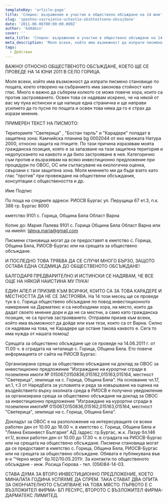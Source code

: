 ```yaml
---
templateKey: 'article-page'
title: 'Спешно: възражение и участие в обществено обсъждане на 14 юни'
slug: 'speshno-vazrajenie-uchastie-obshtestveno-obsajdane'
date: '2011-06-06T00:00:00.000Z'
author: 'kdAdmin'
cover: ''
meta_title: 'Спешно: възражение и участие в обществено обсъждане на 14 юни'
meta_description: 'Моля всеки, който има възможност да изпрати писмено становище по пощата, което отворено на събранието има законова стойност като глас.'
tags:
  - Действие
---
```


ВАЖНО! ОТНОСНО ОБЩЕСТВЕНОТО ОБСЪЖДАНЕ, КОЕТО ЩЕ СЕ ПРОВЕДЕ НА 14 ЮНИ 2011 В СЕЛО ГОРИЦА.

Моля всеки, който има възможност да изпрати писмено становище по пощата, което отворено на събранието има законова стойност като глас.
Много е важно да съберем колкото се може повече хора, които са против застрояването. Освен това се надявам искрено, че на някой от вас му пука истински и ще напише една страничка и ще направи усилието да го пусне по пощата и освен това няма да го е страх да изрази мнение.

ПРИМЕРЕН ТЕКСТ НА ПИСМОТО:

Териториите "Светерица" , "Бостан тарлъ" и "Карадере" попадат в защитена зона: Камчийска планина bg 0002044 от еко мрежата Натура 2000, относно защита на птиците.
По тази причина изразявам моята гражданска позиция, която е за запазване на тази защитена територия и недопускането на каквото и да било застрояване в нея.
Категорично съм против и възразявам на всяко инвестиционно предложение при процедури по ОВОС, ОС или съгласуване на екологична оценка, свързани с тази защитена зона.
Моля мнението ми да бъде взето като глас "против" при провеждане на обществени обсъждания, консултации с обществеността и др.

Име
Подпис

По поща на следните адреси:
РИОСВ Бургас
ул. Перущица 67
ет.3, п.к. 388
гр. Бургас 8000

кметство
9101 с. Горица,
Община Бяла
Област Варна

Копие до:
Мария Лалева
9101 с. Горица
Община Бяла
Област Варна
или на имейл: [laleva.maria@gmail.com](mailto:laleva.maria@gmail.com)

Писмени становища могат да се предоставят в кметство с. Горица, Община Бяла, РИОСВ-Бургас или на срещата за обществено обсъждане.

И ПОСЛЕДНО ТОВА ТРЯБВА ДА СЕ СЛУЧИ МНОГО БЪРЗО, ЗАЩОТО ОСТАВА ЕДНА СЕДМИЦА ДО ОБЩЕСТВЕНОТО ОБСЪЖДАНЕ!

БАЛГОДАРЯ ПРЕДВАРИТЕЛНО И ИСТИНСКИ СЕ НАДЯВАМ, ЧЕ ВСЕ ОЩЕ НА НЯКОЙ НАИСТИНА МУ ПУКА!

ЕДИН АПЕЛ И ПРИЗИВ КЪМ ВСИЧКИ, КОИТО СА ЗА ТОВА КАРАДЕРЕ И МЕСТНОСТТА ДА НЕ СЕ ЗАСТРОЯВА. На 14 този месец ще се проведе тук в с. Горица обществено обсъждане по повод инвестиционното намерение на Дарматекс и са необходими хора, на място, които да дадат своето мнение дори и да не са местни, а само като гражданска позиция, че са против застрояването. Отправям призив към всеки, който има възможност да дойде или към тези, които са от Варна. Силно се надявам на това, че Карадере ще остане такова каквото е. Сега то има нужда от нашата помощ!

Срещата за обществено обсъждане ще се проведе на 14.06.2011 г. от 11.00 ч. в сградата на читалище с. Горица, Община Бяла. Ето повече информацията от сайта на РИОСВ Бургас:

Организирана среща за обществено обсъждане на доклад за ОВОС за инвестиционно предложение "Изграждане на курортни сгради в поземлени имоти № 015067,0150836,015162,015163,015164, местност "Светерица", землище на с. Горица, Община Бяла". На основание чл.17, ал.1, т.3 от Наредбата за условията и реда за извършване на оценка на въздействието върху околната среда в РИОСВ е получено уведомление за организирана среща за обществено обсъждане на доклад за ОВОС за инвестиционно предложение "Изграждане на курортни сгради в поземлени имоти№ 015067,0150836,015162,015163,015164, местност "Светерица", землище на с. Горица, Община Бяла".

Докладът за ОВОС е на разположение на интересуващите се всеки работен ден от 10.00 до 16.00 ч. в кметство с. Горица, Община Бяла и "Лемна Eкоинвест България" АД /адрес: гр.Бургас, ж.к. Лазур бл.146 ет.1/, всеки работен ден от 10.00 до 17.30 ч. в сградата на РИОСВ-Бургас или на срещата на обществено обсъждане.
Писмени становища могат да се предоставят в кметство с. Горица, Община Бяла, РИОСВ-Бургас или на срещата за обществено обсъждане.
Обявата е публикуванa във в-к "Черно море" бр.102/10.05.2011г.
За контакти по общественото обсъждане - инж. Росица Гюрова - тел. (056)84-14-03.

СТАВА ДУМА ЗА ВТОРО ИНВЕСТИЦИОННО ПРЕДЛОЖЕНИЕ, КОЕТО МИНАЛАТА ГОДИНА УСПЯХМЕ ДА СПРЕМ. ТАКА СТАВАТ ДВА ОПИТА ЗА ОКОНЧАТЕЛНОТО СЪСИПВАНЕ НА ТОВА МЯСТО. ПЪРВОТО Е С ВЪЗЛОЖИТЕЛ ФИРМА- БП РЕСУРС, ВТОРОТО С ВЪЗЛОЖИТЕЛ ФИРМА-ДАРМАТЕКС ЛИМИТЕД.
